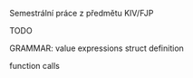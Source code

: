 Semestrální práce z předmětu KIV/FJP


TODO

GRAMMAR:
value expressions
struct definition

function calls


